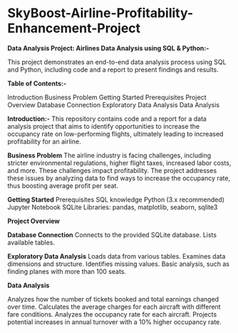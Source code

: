 # SkyBoost-Airline-Profitability-Enhancement-Project

**Data Analysis Project: Airlines Data Analysis using SQL & Python:-**

This project demonstrates an end-to-end data analysis process using SQL and Python, including code and a report to present findings and results.

**Table of Contents:-**

Introduction
Business Problem
Getting Started
Prerequisites
Project Overview
Database Connection
Exploratory Data Analysis
Data Analysis

**Introduction:-**
This repository contains code and a report for a data analysis project that aims to identify opportunities to increase the occupancy rate on low-performing flights, ultimately leading to increased profitability for an airline.

**Business Problem**
The airline industry is facing challenges, including stricter environmental regulations, higher flight taxes, increased labor costs, and more. These challenges impact profitability. The project addresses these issues by analyzing data to find ways to increase the occupancy rate, thus boosting average profit per seat.


**Getting Started**
Prerequisites
SQL knowledge
Python (3.x recommended)
Jupyter Notebook
SQLite
Libraries: pandas, matplotlib, seaborn, sqlite3

**Project Overview**

   **Database Connection**
    Connects to the provided SQLite database.
    Lists available tables.
    
   **Exploratory Data Analysis**
    Loads data from various tables.
    Examines data dimensions and structure.
    Identifies missing values.
    Basic analysis, such as finding planes with more than 100 seats.
    
   **Data Analysis**

Analyzes how the number of tickets booked and total earnings changed over time.
Calculates the average charges for each aircraft with different fare conditions.
Analyzes the occupancy rate for each aircraft.
Projects potential increases in annual turnover with a 10% higher occupancy rate.

